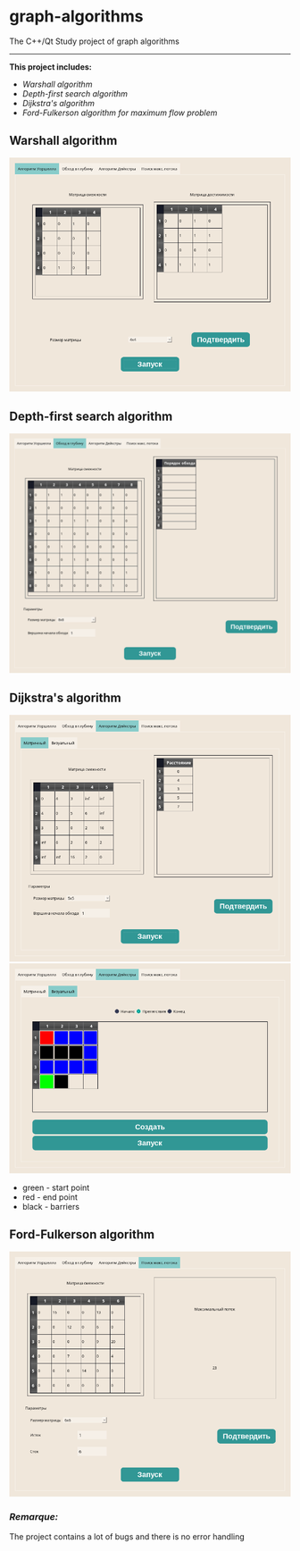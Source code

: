 # graph-algorithms

The C++/Qt Study project of graph algorithms

---

**This project includes:**

* _Warshall algorithm_
* _Depth-first search algorithm_
* _Dijkstra's algorithm_
* _Ford-Fulkerson algorithm for maximum flow problem_

## Warshall algorithm

![warshall image](images/Warshall.png)

## Depth-first search algorithm

![dfs image](images/DFS.png)

## Dijkstra's algorithm

![dijkstra's image](images/DijkstraMatrix.png)
![dijkstra's image](images/DijkstraVisual.png)

* green - start point
* red - end point
* black - barriers



## Ford-Fulkerson algorithm

![ford-fulkerson image](images/FordFulkerson.png)

### _Remarque:_

The project contains a lot of bugs and there is no error handling
